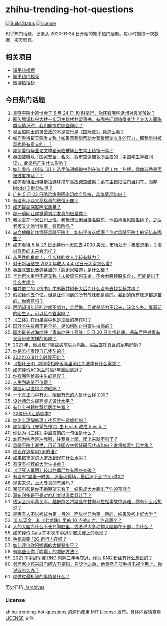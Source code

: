 # zhihu-trending-hot-questions

[![Build Status](https://github.com/justjavac/zhihu-trending-hot-questions/workflows/ci/badge.svg?branch=master)](https://github.com/justjavac/zhihu-trending-hot-questions/actions)
[![license](https://img.shields.io/github/license/justjavac/zhihu-trending-hot-questions)](https://github.com/justjavac/zhihu-trending-hot-questions/blob/master/LICENSE)

知乎热门话题，记录从 2020-11-24 日开始的知乎热门话题。每小时抓取一次数据，按天[归档](./archives)。

## 相关项目

- [知乎热搜榜](https://github.com/justjavac/zhihu-trending-top-search)
- [知乎热门视频](https://github.com/justjavac/zhihu-trending-hot-video)
- [微博热搜榜](https://github.com/justjavac/weibo-trending-hot-search)

## 今日热门话题

<!-- BEGIN -->
<!-- 最后更新时间 Tue May 25 2021 06:03:41 GMT+0800 (China Standard Time) -->

1. [袁隆平院士追悼会于 5 月 24 日 10
   时举行，你还有哪些话想对袁爷爷说？](https://www.zhihu.com/question/461057842)
2. [网传腾讯科兴大楼一实习生跳楼并留遗书，有哪些问题值得关注？身边人面临类似情况时，我们能提供哪些帮助？](https://www.zhihu.com/question/460897836)
3. [吴孟超院士的灵堂放的不是哀乐是《国际歌》，你怎么看？](https://www.zhihu.com/question/461144113)
4. [如何看待翟天临发文称「如果骂我能帮助大家缓解论文季的压力，那我觉得被骂也是有意义的」？](https://www.zhihu.com/question/461072666)
5. [如何看待毕业论文季翟天临被毕业生骂上热搜一事？](https://www.zhihu.com/question/326331691)
6. [英国被曝以「国家安全」名义，将审查逮捕多所高校的「中国学生学者间谍」，此举将产生什么影响？](https://www.zhihu.com/question/461115877)
7. [如何看待《创造 101
   》选手陈语嫣被拍到在迪士尼工作上热搜，偶像选秀是否被过度神话了？](https://www.zhihu.com/question/461102674)
8. [如何看待温州特斯拉连环撞车事故调查结果：系车主错把油门当刹车，而非 Model 3
   制动失灵？](https://www.zhihu.com/question/460994177)
9. [广州 5 月 23 日确诊病例感染印度变异株，具体情况如何？](https://www.zhihu.com/question/461097419)
10. [有没有小众又高格调的微信头像？](https://www.zhihu.com/question/412524633)
11. [如何提高深度睡眠质量？](https://www.zhihu.com/question/21367788)
12. [哪一瞬间让你觉得男朋友真的很爱你？](https://www.zhihu.com/question/356450688)
13. [我朋友在一家公司上班，老板想让他当挂名股东，他怕承担风险拒绝了，之后老板又让他当监事，有风险吗？](https://www.zhihu.com/question/362109964)
14. [乌合麒麟新作缅怀袁隆平院士，如何评价这幅画？你对袁隆平院士的记忆有哪些？](https://www.zhihu.com/question/460974262)
15. [如何看待 5 月 23 日比特币一天跌去 4000
    美元，市场处于「极度恐惧」？虚拟货币的未来会怎样？](https://www.zhihu.com/question/461095932)
16. [从男性的角度上，什么样的女人比较有魅力？](https://www.zhihu.com/question/26121881)
17. [对于新垣结衣 2020 年收入 4.4 亿日元大家怎么看?](https://www.zhihu.com/question/460388125)
18. [英雄联盟比赛弹幕里的「感谢米哈游」是什么梗？](https://www.zhihu.com/question/459465233)
19. [华为再次重申不造车称「未投资任何车企，不会参股控股车企」，可能是出于什么考虑？](https://www.zhihu.com/question/461125573)
20. [岩井俊二的《情书》中男藤井树长大后为什么没有去找女藤井树？](https://www.zhihu.com/question/299839767)
21. [假如给你五个亿，但是让你闻到的所有气味都是臭的，尝到的所有味道都是苦的，你愿意吗？](https://www.zhihu.com/question/455732442)
22. [明明知道年轻的时候不努力，会后悔，但就是努力不起来，该怎么办。屏幕前的陌生人，可以给个答案吗？](https://www.zhihu.com/question/460760077)
23. [《三体》在雨果奖中也是顶级的存在吗？](https://www.zhihu.com/question/375868993)
24. [国外吃牛排都不是全熟，是如何防止得寄生虫病的？](https://www.zhihu.com/question/31209119)
25. [国内最长过海地铁「青岛地铁 1 号线」5 月 20
    日全线轨通，通车后将对青岛发展带来怎样的影响？](https://www.zhihu.com/question/460610229)
26. [2021 年，你发现了哪些买前以为鸡肋、买后直呼真香的家电好物？](https://www.zhihu.com/question/439261537)
27. [你是怎样发现自己怀孕的？](https://www.zhihu.com/question/46896932)
28. [2021年618什么时候开始？](https://www.zhihu.com/question/459767961)
29. [《指环王3》刚铎宰相吃饭嘴里流红色液体有什么寓意？](https://www.zhihu.com/question/353633870)
30. [如何评价AC米兰时隔7年重回欧冠？](https://www.zhihu.com/question/461084243)
31. [你有哪些给高中生的建议？](https://www.zhihu.com/question/34684896)
32. [人生到底值不值得？](https://www.zhihu.com/question/307311764)
33. [裸脸可以直接涂防晒吗？](https://www.zhihu.com/question/310586987)
34. [一个真正心中有火、眼里有光的人是什么样子的？](https://www.zhihu.com/question/424454066)
35. [设计师怎么提高版式设计水平？](https://www.zhihu.com/question/32096068)
36. [有什么书籍推荐给医学生看？](https://www.zhihu.com/question/24346913)
37. [22考研词汇选哪本?](https://www.zhihu.com/question/440153505)
38. [你怎么理解修理工往死里拧紧螺栓的？](https://www.zhihu.com/question/330337597)
39. [如何看待《守望先锋2》由 6 vs 6 改成 5 vs 5 ？](https://www.zhihu.com/question/460587592)
40. [你认为《三体》中最震撼的一句话是什么？](https://www.zhihu.com/question/385420567)
41. [幼猫为啥老是冲我叫，往我身上爬，爬上来就不叫了？](https://www.zhihu.com/question/460081963)
42. [袁隆平院士逝世，目前我国农林领域研究状态如何？谁将接着扛起大旗？](https://www.zhihu.com/question/460815298)
43. [你现在追星吗?追的谁?](https://www.zhihu.com/question/453024585)
44. [如果把18岁的大罗放到现在什么水平？](https://www.zhihu.com/question/460741575)
45. [有没有推荐的大学生书单？](https://www.zhihu.com/question/379721912)
46. [《活死人军团》较以往僵尸片有哪些突破？](https://www.zhihu.com/question/460636816)
47. [有没有“虐妻一时爽，追妻火葬场，最后追不到”的小说呢?](https://www.zhihu.com/question/397071668)
48. [现实来说，上大专真的有用吗？](https://www.zhihu.com/question/457474857)
49. [哪部电影是你不抱期望去看了，结果却大大超出了你的预期？](https://www.zhihu.com/question/459734628)
50. [邓布利多是不是对哈利太过温柔忍让了？](https://www.zhihu.com/question/372051628)
51. [残运会冠军黄关军、越野跑名将梁晶在甘肃马拉松事故中遇难，你有什么话想说？](https://www.zhihu.com/question/460968811)
52. [是否有人不以考试为第一目的，而以学习为第一目的，结果没考上好大学？](https://www.zhihu.com/question/460572682)
53. [10 亿现金，和《七龙珠》里的 10 点战斗力，你选哪个？](https://www.zhihu.com/question/460173231)
54. [人的大脑为什么不长在胸腔里，或者说大多动物大脑都在头部，为什么？](https://www.zhihu.com/question/431761419)
55. [如何评价 Gala 在本次季中冠军赛决赛上的表现？](https://www.zhihu.com/question/461058033)
56. [手机需要 12G 运行内存吗？](https://www.zhihu.com/question/375186677)
57. [如何评价欧阳娜娜的大提琴水平？](https://www.zhihu.com/question/24905791)
58. [有哪些让你「吹爆」的减肥方法？](https://www.zhihu.com/question/345589253)
59. [2021 季中冠军赛 RNG 时隔三年再夺冠，作为 RNG
    粉丝有什么想说的？](https://www.zhihu.com/question/461077796)
60. [邻居家小孩来敲门问WiFi密码，告诉他之后，他竟然几部手机电视全用上。你说该怎么办？](https://www.zhihu.com/question/331281360)
61. [你做过最机智的事情是什么？](https://www.zhihu.com/question/21850038)

<!-- END -->

历史归档 [./archives](./archives)

### License

[zhihu-trending-hot-questions](https://github.com/justjavac/zhihu-trending-hot-questions)
的源码使用 MIT License 发布。具体内容请查看 [LICENSE](./LICENSE) 文件。
